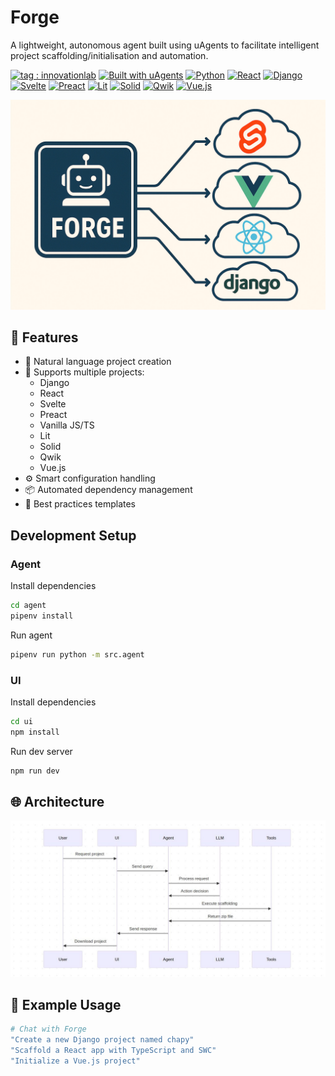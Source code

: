 # Forge

A lightweight, autonomous agent built using uAgents to facilitate intelligent project scaffolding/initialisation and automation.

[![tag : innovationlab](https://img.shields.io/badge/innovationlab-3D8BD3)](https://innovationlab.fetch.ai/)
[![Built with uAgents](https://img.shields.io/badge/Built%20with-uAgents-blue)](https://github.com/fetch-ai/uAgents)
[![Python](https://img.shields.io/badge/Python-3.11+-3776AB?logo=python&logoColor=white)](https://www.python.org/downloads/)
[![React](https://img.shields.io/badge/React-18.x-blue)](https://reactjs.org/)
[![Django](https://img.shields.io/badge/Django-green?logo=django)](https://www.djangoproject.com/)
[![Svelte](https://img.shields.io/badge/Svelte-orange?logo=svelte)](https://svelte.dev/)
[![Preact](https://img.shields.io/badge/Preact-673AB8?logo=preact)](https://preactjs.com/)
[![Lit](https://img.shields.io/badge/Lit-324FFF?logo=lit)](https://lit.dev/)
[![Solid](https://img.shields.io/badge/Solid-2C4F7C?logo=solid)](https://www.solidjs.com/)
[![Qwik](https://img.shields.io/badge/Qwik-blue?logo=qwik)](https://qwik.builder.io/)
[![Vue.js](https://img.shields.io/badge/Vue.js-4FC08D?logo=vue.js&logoColor=white)](https://vuejs.org/)

![Forge](assets/forge.jpg)

## 🚀 Features

- 🤖 Natural language project creation
- 🎯 Supports multiple projects:
  - Django
  - React
  - Svelte
  - Preact
  - Vanilla JS/TS
  - Lit
  - Solid
  - Qwik
  - Vue.js
- ⚙️ Smart configuration handling
- 📦 Automated dependency management
- 🔄 Best practices templates

## Development Setup

### Agent

Install dependencies

```bash
cd agent
pipenv install
```

Run agent

```bash
pipenv run python -m src.agent
```

### UI

Install dependencies

```bash
cd ui
npm install
```

Run dev server

```bash
npm run dev
```

## 🌐 Architecture

![Sequence diagram](assets/sequence-diagram.jpg)

## 📝 Example Usage

```bash
# Chat with Forge
"Create a new Django project named chapy"
"Scaffold a React app with TypeScript and SWC"
"Initialize a Vue.js project"
```
